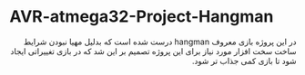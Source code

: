 # AVR-atmega32-Project-Hangman

<div dir="rtl">
در این پروژه بازی معروف hangman درست شده است که بدلیل مهیا نبودن شرایط ساخت سخت افزار مورد نیاز برای این پروژه تصمیم بر این شد که در بازی تغییراتی ایجاد شود تا بازی کمی جذاب تر شود.
</div>
